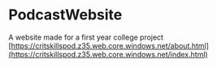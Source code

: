 # PodcastWebsite
A website made for a first year college project
[https://critskillspod.z35.web.core.windows.net/about.html](https://critskillspod.z35.web.core.windows.net/index.html)
